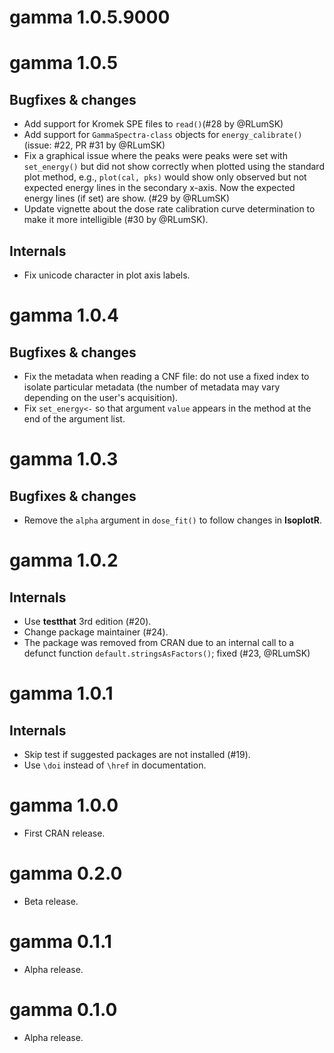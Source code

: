 # gamma 1.0.5.9000

# gamma 1.0.5
## Bugfixes & changes
* Add support for Kromek SPE files to `read()`(#28 by @RLumSK)
* Add support for `GammaSpectra-class` objects for `energy_calibrate()`(issue: #22, PR #31 by @RLumSK)
* Fix a graphical issue where the peaks were peaks were set with `set_energy()` but did not show correctly
when plotted using the standard plot method, e.g., `plot(cal, pks)` would show only observed but not expected 
energy lines in the secondary x-axis. Now the expected energy lines (if set) are show. (#29 by @RLumSK)
* Update vignette about the dose rate calibration curve determination to make it more 
intelligible (#30 by @RLumSK). 

## Internals
* Fix unicode character in plot axis labels.

# gamma 1.0.4
## Bugfixes & changes
* Fix the metadata when reading a CNF file: do not use a fixed index to isolate particular metadata (the number of metadata may vary depending on the user's acquisition).
* Fix `set_energy<-` so that argument `value` appears in the method at the end of the argument list.

# gamma 1.0.3
## Bugfixes & changes
* Remove the `alpha` argument in `dose_fit()` to follow changes in **IsoplotR**.

# gamma 1.0.2
## Internals
* Use **testthat** 3rd edition (#20).
* Change package maintainer (#24).
* The package was removed from CRAN due to an internal call to a defunct function `default.stringsAsFactors()`; fixed (#23, @RLumSK)

# gamma 1.0.1

## Internals
* Skip test if suggested packages are not installed (#19).
* Use `\doi` instead of `\href` in documentation.

# gamma 1.0.0

* First CRAN release.

# gamma 0.2.0

* Beta release.

# gamma 0.1.1

* Alpha release.

# gamma 0.1.0

* Alpha release.
